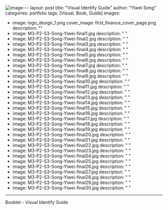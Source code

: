 ![image](https://github.com/ywsong26/ywsong26.github.io/assets/92117655/0728ee74-625e-4e84-a5c4-39cd87b4ed13)---
layout: post
title: "Visual Identify Guide"
author: "Yiwei Song"
categories: portfolio
tags: [Visual, Book, Guide]
images:
  - image: logo_design_1.png
    cover_image: first_finance_cover_page.png
    description: ""
  - image: M3-P2-S3-Song-Yiwei-final1.jpg
    description: " "
  - image: M3-P2-S3-Song-Yiwei-final2.jpg
    description: " "
  - image: M3-P2-S3-Song-Yiwei-final3.jpg
    description: " "
  - image: M3-P2-S3-Song-Yiwei-final4.jpg
    description: " "
  - image: M3-P2-S3-Song-Yiwei-final5.jpg
    description: " "
  - image: M3-P2-S3-Song-Yiwei-final6.jpg
    description: " "
  - image: M3-P2-S3-Song-Yiwei-final7.jpg
    description: " "
  - image: M3-P2-S3-Song-Yiwei-final8.jpg
    description: " "
  - image: M3-P2-S3-Song-Yiwei-final9.jpg
    description: " "
  - image: M3-P2-S3-Song-Yiwei-final10.jpg
    description: " "
  - image: M3-P2-S3-Song-Yiwei-final11.jpg
    description: " "
  - image: M3-P2-S3-Song-Yiwei-final12.jpg
    description: " "
  - image: M3-P2-S3-Song-Yiwei-final13.jpg
    description: " "
  - image: M3-P2-S3-Song-Yiwei-final14.jpg
    description: " "
  - image: M3-P2-S3-Song-Yiwei-final15.jpg
    description: " "
  - image: M3-P2-S3-Song-Yiwei-final16.jpg
    description: " "
  - image: M3-P2-S3-Song-Yiwei-final17.jpg
    description: " "
  - image: M3-P2-S3-Song-Yiwei-final18.jpg
    description: " "
  - image: M3-P2-S3-Song-Yiwei-final19.jpg
    description: " "
  - image: M3-P2-S3-Song-Yiwei-final20.jpg
    description: " "
  - image: M3-P2-S3-Song-Yiwei-final21.jpg
    description: " "
  - image: M3-P2-S3-Song-Yiwei-final22.jpg
    description: " "
  - image: M3-P2-S3-Song-Yiwei-final23.jpg
    description: " "
  - image: M3-P2-S3-Song-Yiwei-final24.jpg
    description: " "
  - image: M3-P2-S3-Song-Yiwei-final25.jpg
    description: " "
  - image: M3-P2-S3-Song-Yiwei-final26.jpg
    description: " "
  - image: M3-P2-S3-Song-Yiwei-final27.jpg
    description: " "
  - image: M3-P2-S3-Song-Yiwei-final28.jpg
    description: " "
  - image: M3-P2-S3-Song-Yiwei-final29.jpg
    description: " "
  - image: M3-P2-S3-Song-Yiwei-final30.jpg
    description: " "
---
Booklet - Visual Identify Guide
